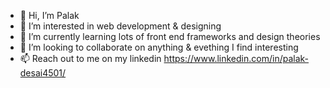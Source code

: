 - 👋 Hi, I’m Palak
- 👀 I’m interested in web development & designing
- 🌱 I’m currently learning lots of front end frameworks and design theories
- 💞️ I’m looking to collaborate on anything & evething I find interesting
- 📫 Reach out to me on my linkedin https://www.linkedin.com/in/palak-desai4501/
